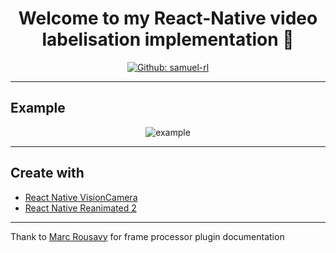 <h1 align="center">Welcome to my React-Native video labelisation implementation 👋</h1>

<p align="center">
  <a href="https://github.com/samuel-rl" aria-label="Follow Samuel-rl on Github" target="_blank">
    <img alt="Github: samuel-rl" src="https://img.shields.io/github/followers/samuel-rl.svg?label=Follow&style=for-the-badge&logo=github&logoColor=FFFFFF&labelColor=24292e&logoWidth=20&color=lightgray" target="_blank" />
  </a>
</p>


---

## Example

<div align="center">
  <img align="center" src="./assets/example.gif" alt="example" />
</div>


---

## Create with


- [React Native VisionCamera](https://mrousavy.com/react-native-vision-camera/docs/guides/) 
- [React Native Reanimated 2](https://docs.swmansion.com/react-native-reanimated/)


---


Thank to [Marc Rousavy](https://github.com/mrousavy) for frame processor plugin documentation
